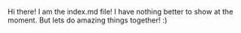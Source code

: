 Hi there! I am the index.md file! I have nothing better to show at the moment. But lets do amazing things together! :)
